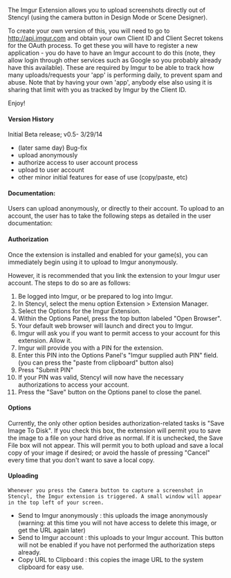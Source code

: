 The Imgur Extension allows you to upload screenshots directly out of Stencyl (using the camera button in Design Mode or Scene Designer).

To create your own version of this, you will need to go to http://api.imgur.com and obtain your own Client ID and Client Secret tokens for the OAuth process. To get these you will have to register a new application - you do have to have an Imgur account to do this (note, they allow login through other services such as Google so you probably already have this available). These are required by Imgur to be able to track how many uploads/requests your 'app' is performing daily, to prevent spam and abuse. Note that by having your own 'app', anybody else also using it is sharing that limit with you as tracked by Imgur by the Client ID.

Enjoy!

#### Version History

Initial Beta release; v0.5- 3/29/14
- (later same day) Bug-fix
- upload anonymously
- authorize access to user account process
- upload to user account
- other minor initial features for ease of use (copy/paste, etc)

#### Documentation:

Users can upload anonymously, or directly to their account. To upload to an account, the user has to take the following steps as detailed in the user documentation:

#### Authorization

Once the extension is installed and enabled for your game(s), you can immediately begin using it to upload to Imgur anonymously.

However, it is recommended that you link the extension to your Imgur user account. The steps to do so are as follows:

1. Be logged into Imgur, or be prepared to log into Imgur.
2. In Stencyl, select the menu option Extension > Extension Manager.
3. Select the Options for the Imgur Extension.
4. Within the Options Panel, press the top button labeled "Open Browser".
5. Your default web browser will launch and direct you to Imgur.
6. Imgur will ask you if you want to permit access to your account for this extension. Allow it.
7. Imgur will provide you with a PIN for the extension.
8. Enter this PIN into the Options Panel's "Imgur supplied auth PIN" field. (you can press the "paste from clipboard" button also)
9. Press "Submit PIN"
10. If your PIN was valid, Stencyl will now have the necessary authorizations to access your account.
11. Press the "Save" button on the Options panel to close the panel.

#### Options

Currently, the only other option besides authorization-related tasks is "Save Image To Disk". If you check this box, the extension will permit you to save the image to a file on your hard drive as normal. If it is unchecked, the Save File box will not appear.
This will permit you to both upload and save a local copy of your image if desired; or avoid the hassle of pressing "Cancel" every time that you don't want to save a local copy.

#### Uploading

	Whenever you press the Camera button to capture a screenshot in Stencyl, the Imgur extension is triggered. A small window will appear in the top left of your screen.

- Send to Imgur anonymously : this uploads the image anonymously (warning: at this time you will not have access to delete this image, or get the URL again later)
- Send to Imgur account : this uploads to your Imgur account. This button will not be enabled if you have not performed the authorization steps already.
- Copy URL to Clipboard : this copies the image URL to the system clipboard for easy use.